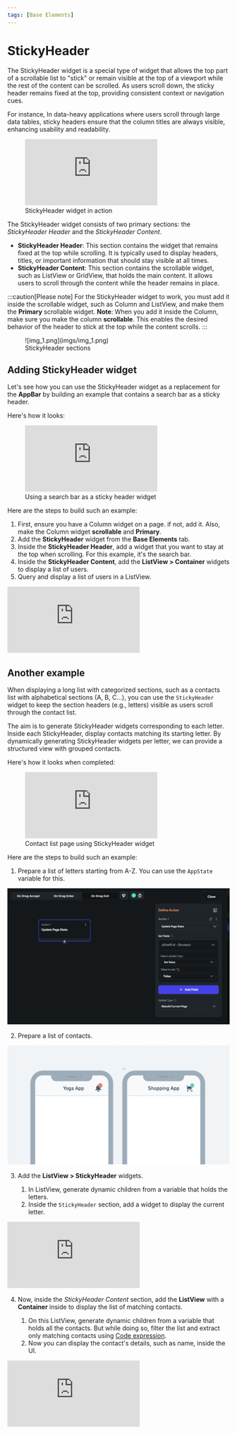 ```yaml
---
tags: [Base Elements]
---
```


# StickyHeader

The StickyHeader widget is a special type of widget that allows the top part of a scrollable list to "stick" or remain visible at the top of a viewport while the rest of the content can be scrolled. As users scroll down, the sticky header remains fixed at the top, providing consistent context or navigation cues.

For instance, In data-heavy applications where users scroll through large data tables, sticky headers ensure that the column titles are always visible, enhancing usability and readability.

<figure>
    <div style={{
    position: 'relative',
    paddingBottom: 'calc(56.67989417989418% + 41px)', // Keeps the aspect ratio and additional padding
    height: 0,
    width: '100%'
}}>
    <iframe 
        src="https://demo.arcade.software/QBOHjQRfLrn1tCofcQdP?embed&show_copy_link=true"
        title=""
        style={{
            position: 'absolute',
            top: 0,
            left: 0,
            width: '100%',
            height: '100%',
            colorScheme: 'light'
        }}
        frameborder="0"
        loading="lazy"
        webkitAllowFullScreen
        mozAllowFullScreen
        allowFullScreen
        allow="clipboard-write">
    </iframe>
</div>

  <figcaption class="centered-caption">StickyHeader widget in action</figcaption>
</figure>

The StickyHeader widget consists of two primary sections: the *StickyHeader Header* and the *StickyHeader Content*.

* **StickyHeader Header**: This section contains the widget that remains fixed at the top while scrolling. It is typically used to display headers, titles, or important information that should stay visible at all times.
* **StickyHeader Content**: This section contains the scrollable widget, such as ListView or GridView, that holds the main content. It allows users to scroll through the content while the header remains in place.

:::caution[Please note]
For the StickyHeader widget to work, you must add it inside the scrollable widget, such as Column and ListView, and make them the **Primary** scrollable widget. **Note**: When you add it inside the Column, make sure you make the column **scrollable**. This enables the desired behavior of the header to stick at the top while the content scrolls.
:::

<figure>
    ![img_1.png](imgs/img_1.png)
  <figcaption class="centered-caption">StickyHeader sections</figcaption>
</figure>

## Adding StickyHeader widget

Let's see how you can use the StickyHeader widget as a replacement for the **AppBar** by building an example that contains a search bar as a sticky header.

Here's how it looks:



<figure>
    <div style={{
    position: 'relative',
    paddingBottom: 'calc(56.67989417989418% + 41px)', // Keeps the aspect ratio and additional padding
    height: 0,
    width: '100%'
}}>
    <iframe 
        src="https://demo.arcade.software/cvvFDg8mw7qcQmeQF06Q?embed&show_copy_link=true"
        title=""
        style={{
            position: 'absolute',
            top: 0,
            left: 0,
            width: '100%',
            height: '100%',
            colorScheme: 'light'
        }}
        frameborder="0"
        loading="lazy"
        webkitAllowFullScreen
        mozAllowFullScreen
        allowFullScreen
        allow="clipboard-write">
    </iframe>
</div>
  <figcaption class="centered-caption">Using a search bar as a sticky header widget</figcaption>
</figure>

Here are the steps to build such an example:

1. First, ensure you have a Column widget on a page. if not, add it. Also, make the Column widget **scrollable** and **Primary**.
2. Add the **StickyHeader** widget from the **Base Elements** tab.
3. Inside the **StickyHeader Header**, add a widget that you want to stay at the top when scrolling. For this example, it's the search bar.
4. Inside the **StickyHeader Content**, add the **ListView > Container** widgets to display a list of users.
5. Query and display a list of users in a ListView.

<div class="video-container"><iframe src="https://www.loom.
com/embed/fb1aa4fcb11240ce95f5e4539ee0c224?sid=c1e3773c-993d-4752-a5ff-770dde87545b" frameborder="0" allow="accelerometer; autoplay; clipboard-write; encrypted-media; gyroscope; picture-in-picture; web-share" referrerpolicy="strict-origin-when-cross-origin" allowfullscreen></iframe></div>



## Another example

When displaying a long list with categorized sections, such as a contacts list with alphabetical sections (A, B, C...), you can use the `StickyHeader` widget to keep the section headers (e.g., letters) visible as users scroll through the contact list.

The aim is to generate StickyHeader widgets corresponding to each letter. Inside each StickyHeader, display contacts matching its starting letter. By dynamically generating StickyHeader widgets per letter, we can provide a structured view with grouped contacts.

Here's how it looks when completed:

<figure>
    <div style={{
    position: 'relative',
    paddingBottom: 'calc(56.67989417989418% + 41px)', // Keeps the aspect ratio and additional padding
    height: 0,
    width: '100%'
}}>
    <iframe 
        src="https://demo.arcade.software/of8foZd2MMR5kMoq9IKa?embed&show_copy_link=true"
        title=""
        style={{
            position: 'absolute',
            top: 0,
            left: 0,
            width: '100%',
            height: '100%',
            colorScheme: 'light'
        }}
        frameborder="0"
        loading="lazy"
        webkitAllowFullScreen
        mozAllowFullScreen
        allowFullScreen
        allow="clipboard-write">
    </iframe>
</div>
  <figcaption class="centered-caption">Contact list page using StickyHeader widget</figcaption>
</figure>

Here are the steps to build such an example:

1. Prepare a list of letters starting from A-Z. You can use the `AppState` variable for this.

<p></p>

![img_2.png](imgs/img_2.png)

2. Prepare a list of contacts.

<p></p>

![img_3.png](imgs/img_3.png)

3. Add the **ListView > StickyHeader** widgets.

    1. In ListView, generate dynamic children from a variable that holds the letters.
    2. Inside the `StickyHeader` section, add a widget to display the current letter.

<div class="video-container"><iframe src="https://www.loom.
com/embed/39bb5fc9068f4a759a4b0d6fd62e3f16?sid=ed5c274e-f1e0-4830-9702-dd35ac2d6d51" frameborder="0" allow="accelerometer; autoplay; clipboard-write; encrypted-media; gyroscope; picture-in-picture; web-share" referrerpolicy="strict-origin-when-cross-origin" allowfullscreen></iframe></div>



4. Now, inside the *StickyHeader* *Content* section, add the **ListView** with a **Container** 
inside to display the list of matching contacts.

    1. On this ListView, generate dynamic children from a variable that holds all the contacts. But while doing so, filter the list and extract only matching contacts using [Code expression](../../../../resources/control-flow/functions/utility-functions.md#code-expressions).
    2. Now you can display the contact's details, such as name, inside the UI.

<div class="video-container"><iframe src="https://www.loom.
com/embed/990913b5d2ce4ae9b3884519d661ad5b?sid=74fb34c2-f08b-40e2-b0df-d0d42aa30f2b" frameborder="0" allow="accelerometer; autoplay; clipboard-write; encrypted-media; gyroscope; picture-in-picture; web-share" referrerpolicy="strict-origin-when-cross-origin" allowfullscreen></iframe></div>

